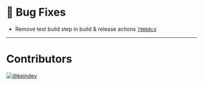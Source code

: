 # :bug: Bug Fixes

- Remove test build step in build & release actions [`79068cd`](https://github.com/Sophty-UI/icons-shared-config/commit/79068cd8a233957c224c29da0cbe4cee0d4e6233)

---

# Contributors

[![@keindev](https://avatars.githubusercontent.com/u/4527292?v=4&s=40)](https://github.com/keindev)
